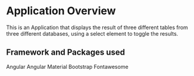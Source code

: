 # Application Overview
This is an Application that displays the result of three different tables from three different databases, using a select element to toggle the results.

## Framework and Packages used
Angular 
Angular Material
Bootstrap
Fontawesome
